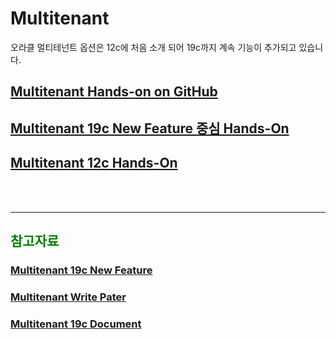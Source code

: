 
<H1>Multitenant</H1>

오라클 멀티테넌트 옵션은 12c에 처음 소개 되어 19c까지 계속 기능이 추가되고 있습니다.


<H2><a href="https://oracle.github.io/learning-library/data-management-library/database/options/multitenant.html"> 
Multitenant Hands-on on GitHub </a> </H2>
<H2><a href="https://github.com/oracle19c-cookbook/Availability-Scalability/blob/master/Multitenant/Hands-On_Multitenant.zip">
Multitenant 19c New Feature 중심 Hands-On </a> </H2>
<H2><a href="https://github.com/oracle19c-cookbook/Availability-Scalability/blob/master/Multitenant/Multitenant%20database_12C.pdf"> Multitenant 12c Hands-On </a></H2>

 
<br> </br>
<hr></hr>

<H2><font color="green"> 참고자료</fornt></H2>
<H3><a href="http://oracle-help.com/oracle-19c/new-features-in-oracle-multitenant-19c/">
 Multitenant 19c New Feature </a> </H3>
<H3><a href="https://www.oracle.com/technetwork/database/multitenant/learn-more/multitenant-wp-19c-5395859.pdf">
 Multitenant Write Pater</a></H3>
<H3><a href="https://docs.oracle.com/en/database/oracle/oracle-database/19/multi/index.html">
 Multitenant 19c Document </a></H3>

 
